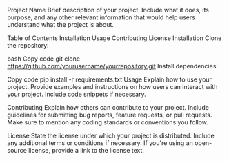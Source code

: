 Project Name
Brief description of your project. Include what it does, its purpose, and any other relevant information that would help users understand what the project is about.

Table of Contents
Installation
Usage
Contributing
License
Installation
Clone the repository:

bash
Copy code
git clone https://github.com/yourusername/yourrepository.git
Install dependencies:

Copy code
pip install -r requirements.txt
Usage
Explain how to use your project. Provide examples and instructions on how users can interact with your project. Include code snippets if necessary.

Contributing
Explain how others can contribute to your project. Include guidelines for submitting bug reports, feature requests, or pull requests. Make sure to mention any coding standards or conventions you follow.

License
State the license under which your project is distributed. Include any additional terms or conditions if necessary. If you're using an open-source license, provide a link to the license text.
